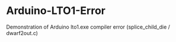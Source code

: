 # Arduino-LTO1-Error
Demonstration of Arduino lto1.exe compiler error (splice_child_die / dwarf2out.c)
